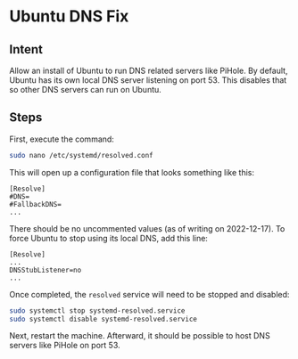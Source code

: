 # Ubuntu DNS Fix

## Intent

Allow an install of Ubuntu to run DNS related servers like PiHole. By default, Ubuntu has its own local DNS server listening on port 53. This disables that so other DNS servers can run on Ubuntu.

## Steps

First, execute the command:

```bash
sudo nano /etc/systemd/resolved.conf
```

This will open up a configuration file that looks something like this:

```
[Resolve]
#DNS=
#FallbackDNS=
...
```

There should be no uncommented values (as of writing on 2022-12-17). To force Ubuntu to stop using its local DNS, add this line:

```
[Resolve]
...
DNSStubListener=no
...
```

Once completed, the `resolved` service will need to be stopped and disabled:

```bash
sudo systemctl stop systemd-resolved.service
sudo systemctl disable systemd-resolved.service
```

Next, restart the machine. Afterward, it should be possible to host DNS servers like PiHole on port 53.